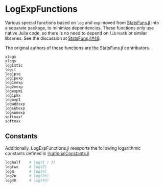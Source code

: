 # LogExpFunctions

Various special functions based on `log` and `exp` moved from [StatsFuns.jl](https://github.com/JuliaStats/StatsFuns.jl) into a separate package, to minimize dependencies. These functions only use native Julia code, so there is no need to depend on `librmath` or similar libraries. See the discussion at [StatsFuns.jl#46](https://github.com/JuliaStats/StatsFuns.jl/issues/46).

The original authors of these functions are the StatsFuns.jl contributors.

```@docs
xlogx
xlogy
logistic
logit
log1psq
log1pexp
log1mexp
log2mexp
logexpm1
log1pmx
logmxp1
logaddexp
logsubexp
logsumexp
softmax!
softmax
```

## Constants

Additionally, LogExpFunctions.jl reexports the following logarithmic constants defined in
[IrrationalConstants.jl](https://github.com/JuliaMath/IrrationalConstants.jl).

```julia
loghalf    # log(1 / 2)
logtwo     # log(2)
logπ       # log(π)
log2π      # log(2π)
log4π      # log(4π)
```
